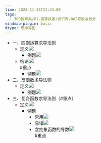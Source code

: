 ```yaml
---
time: 2023-11-15T21:43:00
tags:
  - 300教育类/01-高等数学/知识库/002导数与微分
mindmap-plugin: basic
dtype: 思维导图
---
```

- 一、四则运算求导法则  
    - 定义![](https://api2.mubu.com/v3/document_image/21146966-f029-4212-ad92-69e3993366f3-26626835.jpg)  
        - 例题![](https://api2.mubu.com/v3/document_image/8edcb3a6-147e-4732-a0d5-a1c2bb6654cc-26626835.jpg)  
    - 结论![](https://api2.mubu.com/v3/document_image/8d38e413-cd79-44db-8244-c6cca783b5aa-26626835.jpg)  
        #重点
        - 例题![](https://api2.mubu.com/v3/document_image/e93ceeaa-b249-4b70-9811-72ef0b52e8b8-26626835.jpg)  
- 二、反函数求导法则  
    - 定义![](https://api2.mubu.com/v3/document_image/04f49067-c641-471e-a793-07776a596530-26626835.jpg)  
        - 例题![](https://api2.mubu.com/v3/document_image/943cff3a-9ff7-44e7-a954-341c1b820887-26626835.jpg)  
- 三、复合函数求导法则（#重点）  
    - 定义![](https://api2.mubu.com/v3/document_image/6c5d8fac-cf41-4f60-8016-b1c7c91a0a80-26626835.jpg)  
        - 例题  
            - 常用![](https://api2.mubu.com/v3/document_image/f5cdd27e-2c3d-4309-a417-242f272972d8-26626835.jpg)  
            - 易错![](https://api2.mubu.com/v3/document_image/0cf1bdd4-d28a-4de8-bef4-dfc3ce02662c-26626835.jpg)  
            - 含抽象函数的导数![](https://api2.mubu.com/v3/document_image/f308c4e6-d9fd-4360-a764-76f4a512abad-26626835.jpg)  
                #重点